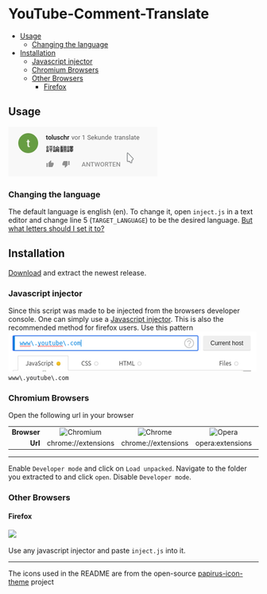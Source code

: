 # YouTube-Comment-Translate

<!-- vim-markdown-toc GFM -->

* [Usage](#usage)
	* [Changing the language](#changing-the-language)
* [Installation](#installation)
	* [Javascript injector](#javascript-injector)
	* [Chromium Browsers](#chromium-browsers)
	* [Other Browsers](#other-browsers)
		* [Firefox](#firefox)

<!-- vim-markdown-toc -->

## Usage
<img src="docs/usage.gif">

### Changing the language
The default language is english (en). To change it, open `inject.js` in a text editor and change line 5 (`TARGET_LANGUAGE`) to be the desired language.
[But what letters should I set it to?](https://www.gnu.org/software/gettext/manual/html_node/Usual-Language-Codes.html)

## Installation
[Download](../../releases/latest/) and extract the newest release.

### Javascript injector
Since this script was made to be injected from the browsers developer console. One can simply use a [Javascript injector](https://github.com/Lor-Saba/Code-Injector). This is also the recommended method for firefox users.
Use this pattern
<img src="docs/injector.png">
`www\.youtube\.com`

### Chromium Browsers

Open the following url in your browser
<table>
	<tr>
		<td align="right"><b>Browser</b></td>
		<td align="center"><img src="https://github.com/PapirusDevelopmentTeam/papirus-icon-theme/blob/master/Papirus/48x48/apps/chromium-browser.svg" title="Chromium"></td>
		<td align="center"><img src="https://github.com/PapirusDevelopmentTeam/papirus-icon-theme/blob/master/Papirus/48x48/apps/google-chrome.svg" title="Chrome"></td>
		<td align="center"><img src="https://github.com/PapirusDevelopmentTeam/papirus-icon-theme/blob/master/Papirus/48x48/apps/opera.svg" title="Opera"></td>
		<td align="center"><img src="https://github.com/PapirusDevelopmentTeam/papirus-icon-theme/blob/master/Papirus/48x48/apps/brave.svg" title="Brave"></td>
		<td align="center"><img src="https://github.com/PapirusDevelopmentTeam/papirus-icon-theme/blob/master/Papirus/48x48/apps/vivaldi.svg" title="Brave"></td>
	</tr>
	<tr>
		<td align="right"><b>Url</b></td>
		<td align="center">chrome://extensions</td>
		<td align="center">chrome://extensions</td>
		<td align="center">opera:extensions</td>
		<td align="center">chrome://extensions</td>
		<td align="center">vivaldi://extensions</td>
	</tr>
</table>

---

Enable `Developer mode` and click on `Load unpacked`.
Navigate to the folder you extracted to and click `open`. Disable `Developer mode`.

### Other Browsers

#### Firefox
<img src="https://raw.githubusercontent.com/PapirusDevelopmentTeam/papirus-icon-theme/master/Papirus/48x48/apps/firefox.svg">

Use any javascript injector and paste `inject.js` into it.

---

The icons used in the README are from the open-source [papirus-icon-theme](https://github.com/PapirusDevelopmentTeam/papirus-icon-theme) project

